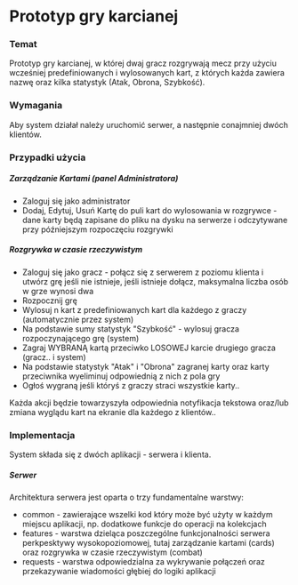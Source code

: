 # Prototyp gry karcianej

### Temat
Prototyp gry karcianej, w której dwaj gracz rozgrywają mecz przy użyciu wcześniej predefiniowanych i wylosowanych kart, z których każda zawiera nazwę oraz kilka statystyk (Atak, Obrona, Szybkość).

### Wymagania
Aby system działał należy uruchomić serwer, a następnie conajmniej dwóch klientów.

### Przypadki użycia

##### Zarządzanie Kartami (panel Administratora)
- Zaloguj się jako administrator
- Dodaj, Edytuj, Usuń Kartę do puli kart do wylosowania w rozgrywce - dane karty będą zapisane do pliku na dysku na serwerze i odczytywane przy późniejszym rozpoczęciu rozgrywki 

##### Rozgrywka w czasie rzeczywistym
- Zaloguj się jako gracz - połącz się z serwerem z poziomu klienta i utwórz grę jeśli nie istnieje, jeśli istnieje dołącz, maksymalna liczba osób w grze wynosi dwa 
- Rozpocznij grę
- Wylosuj n kart z predefiniowanych kart dla każdego z graczy (automatycznie przez system)
- Na podstawie sumy statystyk "Szybkość" - wylosuj gracza rozpoczynającego grę (system)
- Zagraj WYBRANĄ kartą przeciwko LOSOWEJ karcie drugiego gracza (gracz.. i system)
- Na podstawie statystyk "Atak" i "Obrona" zagranej karty oraz karty przeciwnika wyeliminuj odpowiednią z nich z pola gry
- Ogłoś wygraną jeśli któryś z graczy straci wszystkie karty..

Każda akcji będzie towarzyszyła odpowiednia notyfikacja tekstowa oraz/lub zmiana wyglądu kart na ekranie dla każdego z klientów..

### Implementacja

System składa się z dwóch aplikacji - serwera i klienta. 

##### Serwer

Architektura serwera jest oparta o trzy fundamentalne warstwy:
- common - zawierające wszelki kod który może być użyty w każdym miejscu aplikacji, np. dodatkowe funkcje do operacji na kolekcjach
- features - warstwa dzieląca poszczególne funkcjonalności serwera perkpesktywy wysokopoziomowej, tutaj zarządzanie kartami (cards) oraz rozgrywka w czasie rzeczywistym (combat)
- requests - warstwa odpowiedzialna za wykrywanie połączeń oraz przekazywanie wiadomości głębiej do logiki aplikacji
